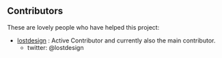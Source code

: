 ## Contributors
These are lovely people who have helped this project:

- [lostdesign](https://github.com/lostdesign) : Active Contributor and currently also the main contributor.
  * twitter: @lostdesign